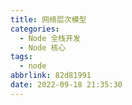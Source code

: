 ```yaml
---
title: 网络层次模型
categories:
  - Node 全栈开发
  - Node 核心
tags:
  - node
abbrlink: 82d81991
date: 2022-09-18 21:35:30
---
```

